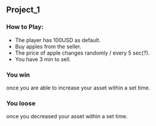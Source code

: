 
## Project_1

### How to Play:
* The player has 100USD as default.
* Buy apples from the seller.
* The price of apple changes randomly / every 5 sec(?).
* You have 3 min to sell.


### You win 
once you are able to increase your asset within a set time.
### You loose
once you decreased your asset within a set time.

